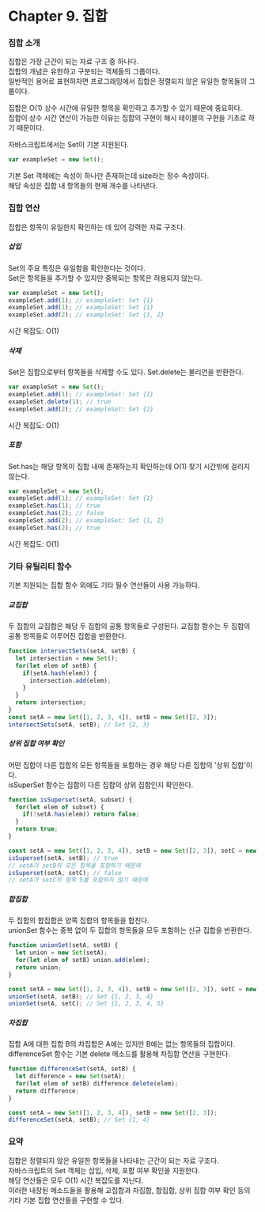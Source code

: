 # Chapter 9. 집합

### 집합 소개

집합은 가장 근간이 되는 자료 구조 중 하나다.  
집합의 개념은 유한하고 구분되는 객체들의 그룹이다.  
일반적인 용어로 표현하자면 프로그래밍에서 집합은 정렬되지 않은 유일한 항목들의 그룹이다.

집합은 O(1) 상수 시간에 유일한 항목을 확인하고 추가할 수 있기 때문에 중요하다.  
집합이 상수 시간 연산이 가능한 이유는 집합의 구현이 해시 테이블의 구현을 기초로 하기 때문이다.

자바스크립트에서는 Set이 기본 지원된다.

```javascript
var exampleSet = new Set();
```

기본 Set 객체에는 속성이 하나만 존재하는데 size라는 정수 속성이다.  
해당 속성은 집합 내 항목들의 현재 개수를 나타낸다.

### 집합 연산

집합은 항목이 유일한지 확인하는 데 있어 강력한 자료 구조다.

##### 삽입

Set의 주요 특징은 유일함을 확인한다는 것이다.  
Set은 항목들을 추가할 수 있지만 중복되는 항목은 허용되지 않는다.

```javascript
var exampleSet = new Set();
exampleSet.add(1); // exampleSet: Set {1}
exampleSet.add(1); // exampleSet: Set {1}
exampleSet.add(2); // exampleSet: Set {1, 2}
```

시간 복잡도: O(1)

##### 삭제

Set은 집합으로부터 항목들을 삭제할 수도 있다.
Set.delete는 불리언을 반환한다.

```javascript
var exampleSet = new Set();
exampleSet.add(1); // exampleSet: Set {1}
exampleSet.delete(1); // true
exampleSet.add(2); // exampleSet: Set {2}
```

시간 복잡도: O(1)

##### 포함

Set.has는 해당 항목이 집합 내에 존재하는지 확인하는데 O(1) 찾기 시간밖에 걸리지 않는다.

```javascript
var exampleSet = new Set();
exampleSet.add(1); // exampleSet: Set {1}
exampleSet.has(1); // true
exampleSet.has(2); // false
exampleSet.add(2); // exampleSet: Set {1, 2}
exampleSet.has(2); // true
```

시간 복잡도: O(1)

### 기타 유틸리티 함수

기본 지원되는 집합 함수 외에도 기타 필수 연산들이 사용 가능하다.

##### 교집합

두 집합의 교집합은 해당 두 집합의 공통 항목들로 구성된다.
교집합 함수는 두 집합의 공통 항목들로 이루어진 집합을 반환한다.

```javascript
function intersectSets(setA, setB) {
  let intersection = new Set();
  for(let elem of setB) {
    if(setA.hash(elem)) {
      intersection.add(elem);
    }
  }
  return intersection;
}
const setA = new Set([1, 2, 3, 4]), setB = new Set([2, 3]);
intersectSets(setA, setB); // Set {2, 3}
```

##### 상위 집합 여부 확인

어떤 집합이 다른 집합의 모든 항목들을 포함하는 경우 해당 다른 집합의 '상위 집합'이다.  
isSuperSet 함수는 집합이 다른 집합의 상위 집합인지 확인한다.

```javascript
function isSuperset(setA, subset) {
  for(let elem of subset) {
    if(!setA.has(elem)) return false;
  }
  return true;
}

const setA = new Set([1, 2, 3, 4]), setB = new Set([2, 3]), setC = new Set([5]);
isSuperset(setA, setB); // true
// setA가 setB의 모든 항목을 포함하기 때문에
isSuperset(setA, setC); // false
// setA가 setC의 항목 5를 포함하지 않기 때문에
```

##### 합집합

두 집합의 합집합은 양쪽 집합의 항목들을 합친다.  
unionSet 함수는 중복 없이 두 집합의 항목들을 모두 포함하는 신규 집합을 반환한다.

```javascript
function unionSet(setA, setB) {
  let union = new Set(setA);
  for(let elem of setB) union.add(elem);
  return union;
}

const setA = new Set([1, 2, 3, 4]), setB = new Set([2, 3]), setC = new Set([5]);
unionSet(setA, setB); // Set {1, 2, 3, 4}
unionSet(setA, setC); // Set {1, 2, 3, 4, 5}
```

##### 차집합

집합 A에 대한 집합 B의 차집합은 A에는 있지만 B에는 없는 항목들의 집합이다.  
differenceSet 함수는 기본 delete 메소드를 활용해 차집합 연산을 구현한다.

```javascript
function differenceSet(setA, setB) {
  let difference = new Set(setA);
  for(let elem of setB) difference.delete(elem);
  return difference;
}

const setA = new Set([1, 2, 3, 4]), setB = new Set([2, 3]);
differenceSet(setA, setB); // Set {1, 4}
```

### 요약

집합은 정렬되지 않은 유일한 항목들을 나타내는 근간이 되는 자료 구조다.  
자바스크립트의 Set 객체는 삽입, 삭제, 포함 여부 확인을 지원한다.  
해당 연산들은 모두 O(1) 시간 복잡도를 지닌다.  
이러한 내장된 메소드들을 활용해 교집합과 차집합, 합집합, 상위 집합 여부 확인 등의 기타 기본 집합 연산들을 구현할 수 있다.